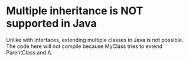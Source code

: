# Multiple inheritance is NOT supported in Java
Unlike with interfaces, extending multiple classes in Java is not possible. The code here will not
compile because MyClass tries to extend ParentClass and A.
